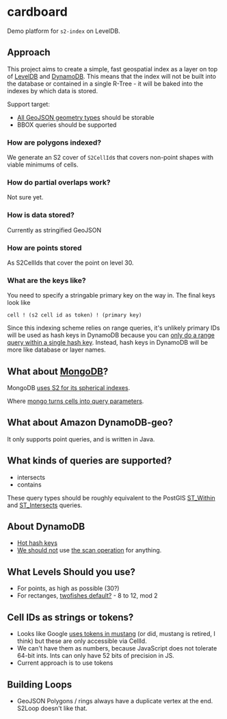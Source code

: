 # cardboard

Demo platform for `s2-index` on LevelDB.

## Approach

This project aims to create a simple, fast geospatial index as a layer on top
of [LevelDB](http://code.google.com/p/leveldb/) and [DynamoDB](https://aws.amazon.com/dynamodb/). This
means that the index will not be built into the database or
contained in a single R-Tree - it will be baked into the indexes by which data is stored.

Support target:

* [All GeoJSON geometry types](http://geojson.org/geojson-spec.html#geometry-objects) should be storable
* BBOX queries should be supported

### How are polygons indexed?

We generate an S2 cover of `S2CellId`s that covers non-point shapes with viable minimums of cells.

### How do partial overlaps work?

Not sure yet.

### How is data stored?

Currently as stringified GeoJSON

### How are points stored

As S2CellIds that cover the point on level 30.

### What are the keys like?

You need to specify a stringable primary key on the way in. The final keys look like

    cell ! (s2 cell id as token) ! (primary key)

Since this indexing scheme relies on range queries, it's unlikely primary IDs
will be used as hash keys in DynamoDB because you
can [only do a range query within a single hash key](http://0x74696d.com/posts/falling-in-and-out-of-love-with-dynamodb-part-ii/).
Instead, hash keys in DynamoDB will be more like database or layer names.

## What about [MongoDB](http://www.mongodb.org/)?

MongoDB [uses S2 for its spherical indexes](http://blog.mongodb.org/post/50984169045/new-geo-features-in-mongodb-2-4).

Where [mongo turns cells into query parameters](https://github.com/mongodb/mongo/blob/f5ed485c97b08490f59234bc1ddef2c80c2c88b9/src/mongo/db/index/expression_index.h#L42-161).

## What about Amazon DynamoDB-geo?

It only supports point queries, and is written in Java.

## What kinds of queries are supported?

* intersects
* contains

These query types should be roughly equivalent to the PostGIS [ST_Within](http://postgis.refractions.net/documentation/manual-1.4/ST_Within.html)
and [ST_Intersects](http://postgis.org/docs/ST_Intersects.html) queries.

## About DynamoDB

* [Hot hash keys](http://nate.io/dynamodb-and-hot-hash-keys/)
* [We should not](http://simondlr.com/post/26360955465/dynamodb-is-awesome-but) use [the scan operation](http://blog.coredumped.org/2012/01/amazon-dynamodb.html) for anything.

## What Levels Should you use?

* For points, as high as possible (30?)
* For rectanges, [twofishes default?](https://github.com/foursquare/twofishes/blob/master/util/src/main/scala/GeometryUtils.scala#L10-14) - 8 to 12, mod 2

## Cell IDs as strings or tokens?

* Looks like Google [uses tokens in mustang](https://github.com/mapbox/node-s2/blob/69b063dc2ef7a3e41d1d0b3079599105d29ddec6/geometry/s2cellid.cc#L168-187) (or did, mustang is retired, I think)
  but these are only accessible via CellId.
* We can't have them as numbers, because JavaScript does not tolerate 64-bit
  ints. Ints can only have 52 bits of precision in JS.
* Current approach is to use tokens

## Building Loops

* GeoJSON Polygons / rings always have a duplicate vertex at the end. S2Loop doesn't like that.
